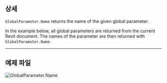 ## 상세
`GlobalParameter.Name` returns the name of the given global parameter.

In the example below, all global parameters are returned from the current Revit document. The names of the parameter are then returned with `GlobalParameter.Name`.
___
## 예제 파일

![GlobalParameter.Name](./Revit.Elements.GlobalParameter.Name_img.jpg)
